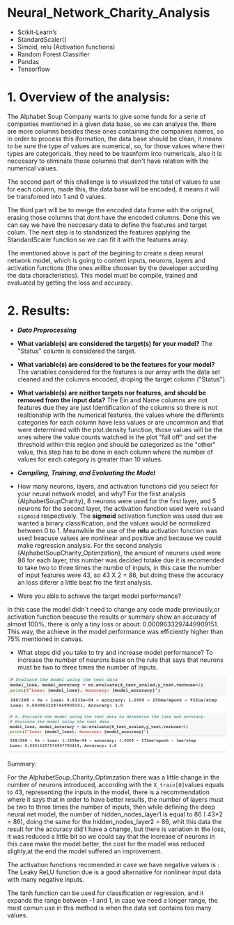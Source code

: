 # Neural_Network_Charity_Analysis
* Scikit-Learn’s 
* StandardScaler()
* Simoid, relu (Activation functions)
* Random Forest Classifier
* Pandas
* Tensorflow

# 1. Overview of the analysis:

   The Alphabet Soup Company wants to give some funds for a serie of companies mentioned in a given data base, so we can analyse the. there are more columns besides these ones containing the companies names, so in order to process this iformation, the data base should be clean, it means to be sure the type of values are numerical, so, for those values where their types are categoricals, they need to be trasnform into numericals, also it is neccesary to eliminate those columns that don't have relation with the numerical values. 
   
  The second part of this challenge is to visualized the total of values to use for each column,  made this, the data base will be encoded, it means it will be transfomed into 1 and 0 values.
  
  The third part will be to merge the encoded data frame with the original, erasing those columns that dont have the encoded columns. Done this we can say we have the neccesary data to define the features and target colum. The next step is to standarized the features applying the StandardScaler function so we can fit it with the features array.
  
  The mentioned above is part of the begining to create a deep neural network model, which is going to content inputs, neurons, layers and activation functions (the ones willbe choosen by the developer according the data characteristics).
  This model must be compile, trained and evaluated by getting the loss and accuracy.

# 2. Results:

* ***Data Preprocessing***

- **What variable(s) are considered the target(s) for your model?**
  The "Status" column is considered the target.
  
- **What variable(s) are considered to be the features for your model?**
  The variables considered for the features is our array with the data set cleaned and the columns encoded, droping the     target column ("Status").
  
- **What variable(s) are neither targets nor features, and should be removed from the input data?**
  The Ein and Name columns are not features due they are just Identification of the columns so there is not realtionship with the numerical features, the values where the differents categories for each column have less values or are uncommon and that were determined with the plot.density function, those values will be the ones where the value counts watched in the plot "fall off" and set the threshold within this region and should be categorized as the "other" value, this step has to be done in each column where the number of values for each category is greater than 10 values.
  
- ***Compiling, Training, and Evaluating the Model***

- How many neurons, layers, and activation functions did you select for your neural network model, and why?
   For the first analysis (AlphabetSoupCharity), 8 neurons were used for the first layer, and 5 neurons for the second layer, the activation function used were `relu`and `sigmoid` respectively. The **sigmoid** activation function was used due we wanted a binary classification, and the values would be normalized between 0 to 1. Meanwhile the use of the **relu** activation function was used beacuse values are nonlinear and positive and because we could make regression analysis. For the second analysis (AlphabetSoupCharity_Optimzation), the amount of neurons used were 86 for each layer, this number was decided totake due it is recomended to take two to three times the numbe of inputs, in this case the number of input features were 43, so 43 X 2 = 86, but doing these the accuracy an loss diferer a little beat fro the first analysis. 
   
- Were you able to achieve the target model performance?

In this case the model didn´t need to change any code made previously,or activation function beacuse the results or summary show an accuracy of almost 100%, there is only a tiny loss or about: 0.0009633297449909151. This way, the achieve in the model performance was efficiently higher than 75% mentioned in canvas.


- What steps did you take to try and increase model performance?
To increase the number of neurons base on the rule that says that neurons must be two to three times the number of inputs.   


![NeuralModel](Resources/NeuralModel.png)             ![OptimzationModel](Resources/OptimzationNeuralModel.png)


Summary:

For the AlphabetSoup_Charity_Optimzation there was a little change in the number of neurons introduced, according with the `X_train[0]`values equals to 43, representing the inputs in the model, there is a recommendation where it says that in order to have better results, the number of layers must be two to three times the number of inputs, then while defining the deep neural net model, the number of hidden_nodes_layer1 is equal to 86 ( 43*2 = 86), doing the same for the hidden_nodes_layer2 = 86, whit this data the result for the accuracy did't have a change, but there is variation in the loss, it was reduced a little bit so we could say that the increase of neurons in this case make the model better, the cost for the model was reduced slighly,at the end the model  suffered an improvement.

The activation functions recomended in case we have negative values is : The Leaky ReLU function due is a good alternative for nonlinear input data with many negative inputs.

The tanh function can be used for classification or regression, and it expands the range between -1 and 1, in case we need a longer range, the most comun use in this method is when the data set contains too many values.



